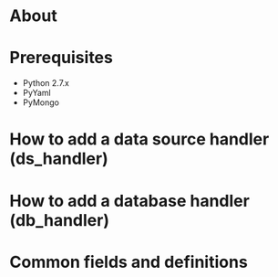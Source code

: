# About

# Prerequisites
- Python 2.7.x
- PyYaml
- PyMongo

# How to add a data source handler (ds_handler)

# How to add a database handler (db_handler)

# Common fields and definitions

